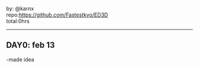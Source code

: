 by: @karnx \
repo:https://github.com/Fastestkyo/ED3D \
total:0hrs 

---

## DAY0: feb 13 
-made idea

